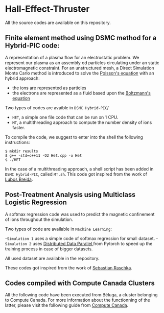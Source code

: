 # Hall-Effect-Thruster

All the source codes are available on this repository.

## Finite element method using DSMC method for a Hybrid-PIC code:

A representation of a plasma flow for an electrostatic problem. We represent our plasma as an assembly od particles circulating under an static electromagnetic constraint. For an unstructured mesh, a Direct Simulation Monte Carlo method is introduced to solve the [Poisson's equation](https://en.wikipedia.org/wiki/Poisson%27s_equation) with an hybrid approach:
- the ions are represented as particles
- the electrons are represented as a fluid based upon the [Boltzmann's equation](https://en.wikipedia.org/wiki/Boltzmann_equation)

Two types of codes are avaible in `DSMC Hybrid-PIC`/
- `HET`, a simple one file code that can be run on 1 CPU.
- `MT`, a multithreading approach to compute the number density of ions faster.

To compile the code, we suggest to enter into the shell the following instructions:
```
$ mkdir results
$ g++ -std=c++11 -O2 Het.cpp -o Het 
$ ./HET
```
In the case of a multithreading approach, a shell script has been added in `DSMC Hybrid-PIC`, called `MT.sh`.
This code got inspired from the work of [Lubos Breida](https://www.particleincell.com/2015/fem-pic/). 

## Post-Treatment Analysis using Multiclass Logistic Regression

A softmax regression code was used to predict the magnetic confinement of ions throughout the simulation.

Two types of code are available in `Machine Learning`:

-`Simulation 1` uses a simple code of softmax regression for small dataset. 
-`Simulation 2` uses [Distributed Data Parallel ](https://pytorch.org/tutorials/intermediate/ddp_tutorial.html) from Pytorch to speed up the training process in case of bigger datasets.

All used dataset are available in the repository. 

These codes got inspired from the work of [Sebastian Raschka](https://github.com/rasbt/deeplearning-models). 

## Codes compiled with Compute Canada Clusters

All the following code have been executed from Béluga, a cluster belonging to Compute Canada. For more information about the functionning of the latter, please visit the following guide from [Compute Canada](https://docs.computecanada.ca/wiki/Running_jobs).
